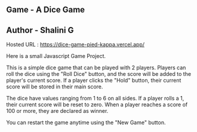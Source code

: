 ## Game - A Dice Game

## Author - Shalini G

Hosted URL : https://dice-game-pied-kappa.vercel.app/

Here is a small Javascript Game Project.

This is a simple dice game that can be played with 2 players. Players can roll the dice using the "Roll Dice" button, and the score will be added to the player's current score. If a player clicks the "Hold" button, their current score will be stored in their main score.

The dice have values ranging from 1 to 6 on all sides. If a player rolls a 1, their current score will be reset to zero. When a player reaches a score of 100 or more, they are declared as winner.

You can restart the game anytime using the "New Game" button.


